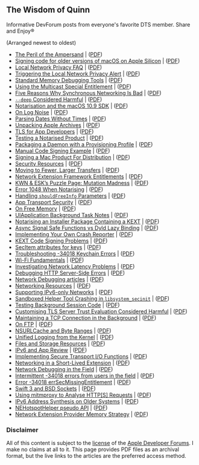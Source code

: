 ## The Wisdom of Quinn
Informative DevForum posts from everyone's favorite DTS member. Share and Enjoy®

(Arranged newest to oldest)
- [The Peril of the Ampersand](https://developer.apple.com/forums/thread/674633) | ([PDF](pdfs/The-Peril-of-the-Ampersand.pdf))
- [Signing code for older versions of macOS on Apple Silicon](https://developer.apple.com/forums/thread/673323) | ([PDF](pdfs/Signing-code-for-older-versions-of-macOS-on-Apple-Silicon.pdf))
- [Local Network Privacy FAQ](https://developer.apple.com/forums/thread/663858) | ([PDF](pdfs/Local-Network-Privacy-FAQ.pdf))
- [Triggering the Local Network Privacy Alert](https://developer.apple.com/forums/thread/663768) | ([PDF](pdfs/Triggering-the-Local-Network-Privacy-Alert.pdf))
- [Standard Memory Debugging Tools](https://developer.apple.com/forums/thread/92102) | ([PDF](pdfs/Standard-Memory-Debugging-Tools.pdf))
- [Using the Multicast Special Entitlement](https://developer.apple.com/forums/thread/663271) | ([PDF](pdfs/Using-the-Multicast-Special-Entitlement.pdf))
- [Five Reasons Why Synchronous Networking Is Bad](https://developer.apple.com/forums/thread/662329) | ([PDF](pdfs/Five-Reasons-Why-Synchronous-Networking-Is-Bad.pdf))
- [`--deep` Considered Harmful](https://developer.apple.com/forums/thread/129980) | ([PDF](pdfs/`--deep`-Considered-Harmful.pdf))
- [Notarisation and the macOS 10.9 SDK](https://developer.apple.com/forums/thread/659964) | ([PDF](pdfs/Notarisation-and-the-macOS-10.9-SDK.pdf))
- [On Log Noise](https://developer.apple.com/forums/thread/115461) | ([PDF](pdfs/On-Log-Noise.pdf))
- [Parsing Dates Without Times](https://developer.apple.com/forums/thread/655000) | ([PDF](pdfs/Parsing-Dates-Without-Times.pdf))
- [Unpacking Apple Archives](https://developer.apple.com/forums/thread/133985) | ([PDF](pdfs/Unpacking-Apple-Archives.pdf))
- [TLS for App Developers](https://developer.apple.com/forums/thread/67493) | ([PDF](pdfs/TLS-for-App-Developers.pdf))
- [Testing a Notarised Product](https://developer.apple.com/forums/thread/130560) | ([PDF](pdfs/Testing-a-Notarised-Product.pdf))
- [Packaging a Daemon with a Provisioning Profile](https://developer.apple.com/forums/thread/129596) | ([PDF](pdfs/Packaging-a-Daemon-with-a-Provisioning-Profile.pdf))
- [Manual Code Signing Example](https://developer.apple.com/forums/thread/130855) | ([PDF](pdfs/Manual-Code-Signing-Example.pdf))
- [Signing a Mac Product For Distribution](https://developer.apple.com/forums/thread/128166) | ([PDF](pdfs/Signing-a-Mac-Product-For-Distribution.pdf))
- [Security Resources](https://developer.apple.com/forums/thread/1002) | ([PDF](pdfs/Security-Resources.pdf))
- [Moving to Fewer, Larger Transfers](https://developer.apple.com/forums/thread/14853) | ([PDF](pdfs/Moving-to-Fewer,-Larger-Transfers.pdf))
- [Network Extension Framework Entitlements](https://developer.apple.com/forums/thread/67613) | ([PDF](pdfs/Network-Extension-Framework-Entitlements.pdf))
- [KWN & ESK’s Puzzle Page: Mutation Madness](https://developer.apple.com/forums/thread/128559) | ([PDF](pdfs/KWN-&-ESK’s-Puzzle-Page/-Mutation-Madness.pdf))
- [Error 1048 When Notarising](https://developer.apple.com/forums/thread/126901) | ([PDF](pdfs/Error-1048-When-Notarising.pdf))
- [Handling `shouldFreeInfo` Parameters](https://developer.apple.com/forums/thread/122336) | ([PDF](pdfs/Handling-`shouldFreeInfo`-Parameters.pdf))
- [App Transport Security](https://developer.apple.com/forums/thread/6767) | ([PDF](pdfs/App-Transport-Security.pdf))
- [On Free Memory](https://developer.apple.com/forums/thread/118867) | ([PDF](pdfs/On-Free-Memory.pdf))
- [UIApplication Background Task Notes](https://developer.apple.com/forums/thread/85066) | ([PDF](pdfs/UIApplication-Background-Task-Notes.pdf))
- [Notarising an Installer Package Containing a KEXT](https://developer.apple.com/forums/thread/116692) | ([PDF](pdfs/Notarising-an-Installer-Package-Containing-a-KEXT.pdf))
- [Async Signal Safe Functions vs Dyld Lazy Binding](https://developer.apple.com/forums/thread/116571) | ([PDF](pdfs/Async-Signal-Safe-Functions-vs-Dyld-Lazy-Binding.pdf))
- [Implementing Your Own Crash Reporter](https://developer.apple.com/forums/thread/113742) | ([PDF](pdfs/Implementing-Your-Own-Crash-Reporter.pdf))
- [KEXT Code Signing Problems](https://developer.apple.com/forums/thread/52353) | ([PDF](pdfs/KEXT-Code-Signing-Problems.pdf))
- [SecItem attributes for keys](https://developer.apple.com/forums/thread/70959) | ([PDF](pdfs/SecItem-attributes-for-keys.pdf))
- [Troubleshooting -34018 Keychain Errors](https://developer.apple.com/forums/thread/114456) | ([PDF](pdfs/Troubleshooting--34018-Keychain-Errors.pdf))
- [Wi-Fi Fundamentals](https://developer.apple.com/forums/thread/45283) | ([PDF](pdfs/Wi-Fi-Fundamentals.pdf))
- [Investigating Network Latency Problems](https://developer.apple.com/forums/thread/45210) | ([PDF](pdfs/Investigating-Network-Latency-Problems.pdf))
- [Debugging HTTP Server-Side Errors](https://developer.apple.com/forums/thread/38886) | ([PDF](pdfs/Debugging-HTTP-Server-Side-Errors.pdf))
- [Network Debugging articles](https://developer.apple.com/forums/thread/113581) | ([PDF](pdfs/Network-Debugging-articles.pdf))
- [Networking Resources](https://developer.apple.com/forums/thread/1001) | ([PDF](pdfs/Networking-Resources.pdf))
- [Supporting IPv6-only Networks](https://developer.apple.com/forums/thread/46545) | ([PDF](pdfs/Supporting-IPv6-only-Networks.pdf))
- [Sandboxed Helper Tool Crashing in `libsystem_secinit`](https://developer.apple.com/forums/thread/112800) | ([PDF](pdfs/Sandboxed-Helper-Tool-Crashing-in-`libsystem_secinit`.pdf))
- [Testing Background Session Code](https://developer.apple.com/forums/thread/14855) | ([PDF](pdfs/Testing-Background-Session-Code.pdf))
- [Customising TLS Server Trust Evaluation Considered Harmful](https://developer.apple.com/forums/thread/100113) | ([PDF](pdfs/Customising-TLS-Server-Trust-Evaluation-Considered-Harmful.pdf))
- [Maintaining a TCP Connection in the Background](https://developer.apple.com/forums/thread/97824) | ([PDF](pdfs/Maintaining-a-TCP-Connection-in-the-Background.pdf))
- [On FTP](https://developer.apple.com/forums/thread/97469) | ([PDF](pdfs/On-FTP.pdf))
- [NSURLCache and Byte Ranges](https://developer.apple.com/forums/thread/92119) | ([PDF](pdfs/NSURLCache-and-Byte-Ranges.pdf))
- [Unified Logging from the Kernel](https://developer.apple.com/forums/thread/91424) | ([PDF](pdfs/Unified-Logging-from-the-Kernel.pdf))
- [Files and Storage Resources](https://developer.apple.com/forums/thread/89655) | ([PDF](pdfs/Files-and-Storage-Resources.pdf))
- [IPv6 and App Review](https://developer.apple.com/forums/thread/49979) | ([PDF](pdfs/IPv6-and-App-Review.pdf))
- [Implementing Secure Transport I/O Functions](https://developer.apple.com/forums/thread/75169) | ([PDF](pdfs/Implementing-Secure-Transport-I/O-Functions.pdf))
- [Networking in a Short-Lived Extension](https://developer.apple.com/forums/thread/76659) | ([PDF](pdfs/Networking-in-a-Short-Lived-Extension.pdf))
- [Network Debugging in the Field](https://developer.apple.com/forums/thread/66541) | ([PDF](pdfs/Network-Debugging-in-the-Field.pdf))
- [Intermittent -34018 errors from users in the field](https://developer.apple.com/forums/thread/64700) | ([PDF](pdfs/Intermittent--34018-errors-from-users-in-the-field.pdf))
- [Error -34018 errSecMissingEntitlement](https://developer.apple.com/forums/thread/64699) | ([PDF](pdfs/Error--34018-errSecMissingEntitlement.pdf))
- [Swift 3 and BSD Sockets](https://developer.apple.com/forums/thread/60797) | ([PDF](pdfs/Swift-3-and-BSD-Sockets.pdf))
- [Using mitmproxy to Analyse HTTP[S] Requests](https://developer.apple.com/forums/thread/54541) | ([PDF](pdfs/Using-mitmproxy-to-Analyse-HTTP[S]-Requests.pdf))
- [IPv6 Address Synthesis on Older Systems](https://developer.apple.com/forums/thread/47220) | ([PDF](pdfs/IPv6-Address-Synthesis-on-Older-Systems.pdf))
- [NEHotspotHelper pseudo API](https://developer.apple.com/forums/thread/46929) | ([PDF](pdfs/NEHotspotHelper-pseudo-API.pdf))
- [Network Extension Provider Memory Strategy](https://developer.apple.com/forums/thread/44942) | ([PDF](pdfs/Network-Extension-Provider-Memory-Strategy.pdf))

### Disclaimer
All of this content is subject to the [license](https://developer.apple.com/terms/apple-developer-forums/Apple-Developer-Forums-Participation-Agreement-20200618.pdf) of the [Apple Developer Forums](https://developer.apple.com/forums/). I make no claims at all to it. This page provides PDF files as an archival format, but the live links to the articles are the preferred access method.
